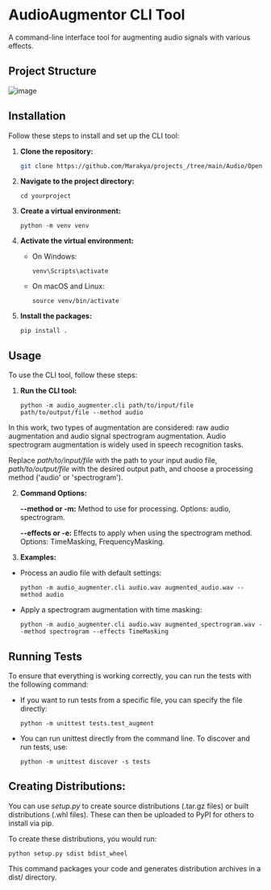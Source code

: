 # AudioAugmentor CLI Tool

A command-line interface tool for augmenting audio signals with various effects.

## Project Structure

![image](https://github.com/user-attachments/assets/32ce48f9-0bc0-4b74-8581-907eb92c72ce)


## Installation

Follow these steps to install and set up the CLI tool:

1. **Clone the repository:**

   ```bash
   git clone https://github.com/Marakya/projects_/tree/main/Audio/Open_Media 
   ```

2. **Navigate to the project directory:**
     ```
     cd yourproject
     ```

3. **Create a virtual environment:**
      ```
      python -m venv venv
      ```
4. **Activate the virtual environment:**
   - On Windows:
     ```
     venv\Scripts\activate
     ```
   - On macOS and Linux:
     ```
     source venv/bin/activate
     ```
5. **Install the packages:**
      ```
      pip install .
      ```


## Usage 

To use the CLI tool, follow these steps:

1. **Run the CLI tool:**
   ```
   python -m audio_augmenter.cli path/to/input/file path/to/output/file --method audio
   ```
   
In this work, two types of augmentation are considered: raw audio augmentation and audio signal spectrogram augmentation. Audio spectrogram augmentation is widely used in speech recognition tasks.


Replace *path/to/input/file* with the path to your input audio file, *path/to/output/file* with the desired output path, and choose a processing method ('audio' or 'spectrogram').


2. **Command Options:**
     
   **--method or -m:** Method to use for processing. Options: audio, spectrogram.
   
   **--effects or -e:** Effects to apply when using the spectrogram method. Options: TimeMasking, FrequencyMasking.


3. **Examples:**

- Process an audio file with default settings:
  ```
  python -m audio_augmenter.cli audio.wav augmented_audio.wav --method audio
  ```

- Apply a spectrogram augmentation with time masking:
  ```
  python -m audio_augmenter.cli audio.wav augmented_spectrogram.wav --method spectrogram --effects TimeMasking
  ```
  
## Running Tests


To ensure that everything is working correctly, you can run the tests with the following command:

- If you want to run tests from a specific file, you can specify the file directly:
  ```
  python -m unittest tests.test_augment
  ```
  
- You can run unittest directly from the command line. To discover and run tests, use:
  ```
  python -m unittest discover -s tests
  ```
  
## Creating Distributions:

You can use *setup.py* to create source distributions (.tar.gz files) or built distributions (.whl files). These can then be uploaded to PyPI for others to install via pip.

To create these distributions, you would run:
   ```
   python setup.py sdist bdist_wheel
   ```

This command packages your code and generates distribution archives in a dist/ directory.

   



